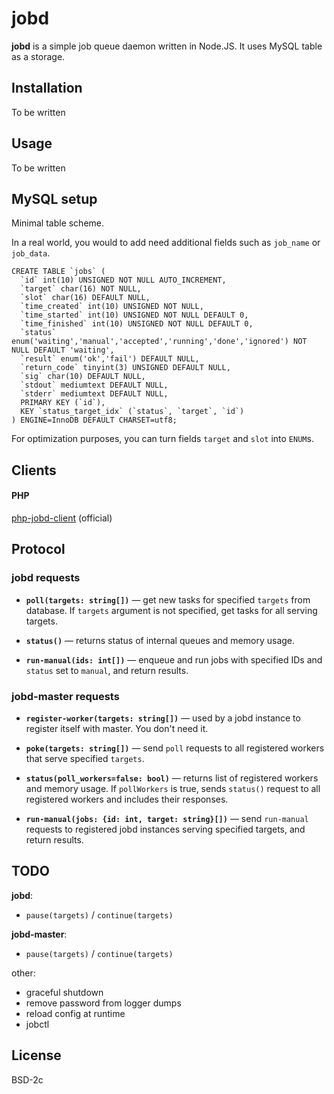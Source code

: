 # jobd

**jobd** is a simple job queue daemon written in Node.JS. It uses MySQL table as
a storage.


## Installation

To be written


## Usage

To be written


## MySQL setup

Minimal table scheme.

In a real world, you would to add need additional fields such as `job_name` or
`job_data`. 

```
CREATE TABLE `jobs` (
  `id` int(10) UNSIGNED NOT NULL AUTO_INCREMENT,
  `target` char(16) NOT NULL,
  `slot` char(16) DEFAULT NULL,
  `time_created` int(10) UNSIGNED NOT NULL,
  `time_started` int(10) UNSIGNED NOT NULL DEFAULT 0,
  `time_finished` int(10) UNSIGNED NOT NULL DEFAULT 0,
  `status` enum('waiting','manual','accepted','running','done','ignored') NOT NULL DEFAULT 'waiting',
  `result` enum('ok','fail') DEFAULT NULL,
  `return_code` tinyint(3) UNSIGNED DEFAULT NULL,
  `sig` char(10) DEFAULT NULL,
  `stdout` mediumtext DEFAULT NULL,
  `stderr` mediumtext DEFAULT NULL,
  PRIMARY KEY (`id`),
  KEY `status_target_idx` (`status`, `target`, `id`)
) ENGINE=InnoDB DEFAULT CHARSET=utf8;
```

For optimization purposes, you can turn fields `target` and `slot` into `ENUM`s.


## Clients

#### PHP

[php-jobd-client](https://github.com/gch1p/php-jobd-client) (official)

## Protocol

### jobd requests

* **`poll(targets: string[])`** — get new tasks for specified `targets` from database.
  If `targets` argument is not specified, get tasks for all serving targets.
  
* **`status()`** — returns status of internal queues and memory usage.

* **`run-manual(ids: int[])`** — enqueue and run jobs with specified IDs and
  `status` set to `manual`, and return results. 
  

### jobd-master requests

* **`register-worker(targets: string[])`** — used by a jobd instance to register itself
  with master. You don't need it.
  
* **`poke(targets: string[])`** — send `poll` requests to all registered workers that serve
  specified `targets`.
  
* **`status(poll_workers=false: bool)`** — returns list of registered workers and
  memory usage. If `pollWorkers` is true, sends `status()` request to all registered
  workers and includes their responses.

* **`run-manual(jobs: {id: int, target: string}[])`** — send `run-manual`
  requests to registered jobd instances serving specified targets, and return
  results.


## TODO

**jobd**:
- `pause(targets)` / `continue(targets)`

**jobd-master**:
- `pause(targets)` / `continue(targets)`

other:
- graceful shutdown
- remove password from logger dumps
- reload config at runtime
- jobctl

## License

BSD-2c